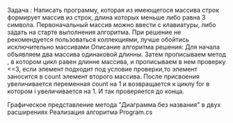 Задача :
Написать программу, которая из имеющегося массива строк формирует массив из строк, длина которых меньше либо равна 3 символа. Первоначальный массив можно ввести с клавиатуры, либо задать на старте выполнения алгоритма. При решение не рекомендуется пользоваться коллекциями, лучше обойтись исключительно массивами
Описание алгоритма решения:
Для начала объявляем два массива одинаковой длинны. Затем прописываем метод , в котором цикл равен длинне массива, и прописываем в нем проверку <=3, если элемент подходит под условие проверки,то элемент заносится в count элемент второго массива. 
После присвоения увеличивается переменная count на 1 и возвращается к циклу for в котором i увеличивается на 1. И так проверяется до конца.

Графическое представление метода "Диаграмма без названия" в двух расширениях
Реализация алгоритма Program.cs
